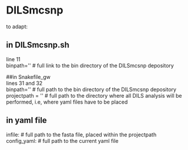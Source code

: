 # DILSmcsnp  
to adapt:  
## in DILSmcsnp.sh  
line 11  
binpath='' # full link to the bin directory of the DILSmcsnp depository  
  
##in Snakefile_gw  
lines 31 and 32  
binpath='' # full path to the bin directory of the DILSmcsnp depository  
projectpath = '' # full path to the directory where all DILS analysis will be performed, i.e, where yaml files have to be placed  
  
## in yaml file  
infile: # full path to the fasta file, placed within the projectpath  
config_yaml: # full path to the current yaml file

